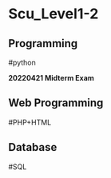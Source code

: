 # Scu_Level1-2
## Programming
#python

**20220421 Midterm Exam**

## Web Programming
#PHP+HTML

## Database
#SQL
